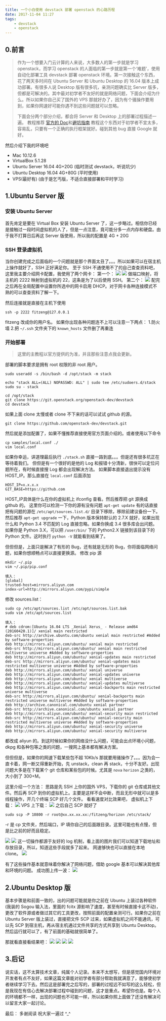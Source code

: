 ```yaml
---
title: 一个小白使用 devstack 部署 openstack 的心路历程
date: 2017-11-04 11:27
tags:
	- devstack
	- openstack
---
```


## 0.前言
> 作为一个想要入门云计算的人来说，大多数人的第一步就是学习 openstack，而学习 openstack 的人面临的第一步就是第一个‘难题’，使用自动化部署工具 devstack 部署 openstack 环境。第一次接触这个东西，花了两天多时间在 Ubuntu Server 和 Ubuntu Desktop 的 16.04 版本上成功部署。有很多人说 Desktop 版有很多坑，亲测问题确实比 Server 版多，但都是可解决的。其中最对初学者不友好的就是网络问题，下面会介绍为什么。所以如果你自己买了国外的 VPS 那就好办了，因为有个骚操作要用到，如果你网速好可能你遇不到这些问题就可以忽略。
> 
> 下面会分两个部分介绍，都会将 Server 和 Desktop 上的部署过程描述一遍。
> 教程推荐 [官方的 Doc](https://docs.openstack.org/devstack/latest/)和[避坑指南](https://zhuanlan.zhihu.com/p/28996062)
> 教程这个东西对于初学者不宜太多，容易乱，只要有一个正确的执行框架就好。碰到其他 bug 直接 Google 就好。

<!-- more -->

然后介绍下我的环境吧

- Mac 10.12.6
- VirtualBox 5.1.28
- Ubuntu Server 16.04 4G+20G (临时测试 devstack，听说坑少)
- Ubuntu Desktop 16.04 4G+80G (平时使用)
- VPS(最好有) (由于是乞丐版，不适合直接部署和平时学习)

## 1.Ubuntu Server 版
### 安装 Ubuntu Server
首先肯定是要在 Virtual Box 安装 Ubuntu Server 了，这一步略过。相信你已经是接触过一段时间虚拟机的人了，但是一点注意，竟可能分多一点内存和硬盘。由于我不打算日后再这 Server 版使用，所以我的配置是 4G + 20G

### SSH 登录虚拟机
当你创建完成之后面临的一个问题就是那个界面太丑了。。。所以如果可以在宿主机上操作就好了，SSH 正好满足你。
至于 SSH 不通使用不了的自己查查资料吧，这里我主要介绍网卡配置，我使用了两个网卡：
第一个：
![](wk1.png)
![](wk1port.png)
做端口映射，将主机的 2222 映射到虚拟机的 22，这条是为了以后使用 SSH。
第二个：
![](wk2.png)
配完之后再在全局配置中设置你所选中的网卡启用 DHCP。对于网卡各种连接模式不熟的可以查查资料了解一下。

然后连接就是直接在主机下使用  

```
ssh -p 2222 fitzeng@127.0.0.1
```

fitzeng 改成你的用户名。
如果你出现各种问题连不上可以注意一下两点：
1.防火墙
2.把 `~/.ssh` 文件夹下的 `known_hosts` 文件删了再重连

### 开始部署
> 这里的主教程以官方提供的为准，并且那些注意点我会更新。

部署的脚本要求是拥有 root 权限的非 root 用户。

```
sudo useradd -s /bin/bash -d /opt/stack -m stack

echo "stack ALL=(ALL) NOPASSWD: ALL" | sudo tee /etc/sudoers.d/stack
sudo su - stack

cd /opt/stack
git clone https://git.openstack.org/openstack-dev/devstack
cd devstack
```

如果上面 clone 太慢或者 clone 不下来的话可以试试 github 的源。

```
git clone https://github.com/openstack-dev/devstack.git
```

然后就是添加配置了，如果不懂推荐直接使用官方页面介绍的。或者使用以下命令

```
cp samples/local.conf ./
vim local.conf
```

如果你幸运，讲道理最后执行 `./stack.sh` 直接一路到底。。。但是还有很多坑正在等待着我们。
但但是有一个很好的是他的 Log 和报错十分清新，很快可以定位问题所在，有时候直接搜 Log 都会出现解决方法。
如果脚本直接退出提示没有 HOST_IP。那么直接在 `local.conf` 后面添加

```
HOST_IP=x.x.x.x
GIT_BASE=https://github.com
```

HOST_IP具体是什么在你的虚拟机上 ifconfig 查看。然后推荐把 git 源换成 github 的。
这里你可以检测一下你的源有没有问题 `apt-get update` 有的话直接把有问题的源在 `/etc/apt/sources.list.d/` 目录下移除，移除前建议备份一下。然后推荐 `apt-get upgrade` 一下，Python 版本保持默认的 2.7.X 就好，如果出现什么和 Python 3.4 不匹配的 Log 直接忽略。如果你换成 3.4 很多库会出问题。如果你是 Python 3.X，可以把 `/user/bin/` 下的 Python2.X 链接到该目录下的 Python 文件。这时执行 `python -V` 就能看到结果了。

但但但是，上面只是解决了有形的 Bug，还有就是无形的 Bug，你将面临网络问题，如果你想顺畅点可以直接更换源。
修改 pip 源

```
mkdir ~/.pip
vim ~/.pip/pip.conf

填入：
[global]
trusted-host=mirrors.aliyun.com
index-url=http://mirrors.aliyun.com/pypi/simple
```

修改 sources.list：

```
sudo cp /etc/apt/sources.list /etc/apt/sources.list.bak
sudo vim /etc/apt/sources.list

填入：
# deb cdrom:[Ubuntu 16.04 LTS _Xenial Xerus_ - Release amd64 (20160420.1)]/ xenial main restricted
deb-src http://archive.ubuntu.com/ubuntu xenial main restricted #Added by software-properties
deb http://mirrors.aliyun.com/ubuntu/ xenial main restricted
deb-src http://mirrors.aliyun.com/ubuntu/ xenial main restricted multiverse universe #Added by software-properties
deb http://mirrors.aliyun.com/ubuntu/ xenial-updates main restricted
deb-src http://mirrors.aliyun.com/ubuntu/ xenial-updates main restricted multiverse universe #Added by software-properties
deb http://mirrors.aliyun.com/ubuntu/ xenial universe
deb http://mirrors.aliyun.com/ubuntu/ xenial-updates universe
deb http://mirrors.aliyun.com/ubuntu/ xenial multiverse
deb http://mirrors.aliyun.com/ubuntu/ xenial-updates multiverse
deb http://mirrors.aliyun.com/ubuntu/ xenial-backports main restricted universe multiverse
deb-src http://mirrors.aliyun.com/ubuntu/ xenial-backports main restricted universe multiverse #Added by software-properties
deb http://archive.canonical.com/ubuntu xenial partner
deb-src http://archive.canonical.com/ubuntu xenial partner
deb http://mirrors.aliyun.com/ubuntu/ xenial-security main restricted
deb-src http://mirrors.aliyun.com/ubuntu/ xenial-security main restricted multiverse universe #Added by software-properties
deb http://mirrors.aliyun.com/ubuntu/ xenial-security universe
deb http://mirrors.aliyun.com/ubuntu/ xenial-security multiverse
```

都改成 aliyun 的。到这时候如果你的网络没什么问题，可能会出点环境小问题，dkpg 和各种包等之类的问题，一搜网上基本都有解决方案。

但但但是，如果你的网速下载某些包不超 10Kb/s 那就要用骚操作了。。。因为会一直卡着，网一断又得重新开始，先 unstack，clean 再 stack，十分不友好。出现问题大多是在下载某个 git 仓库和某些包的时候。尤其是 `nova` `horizon` 之类的，大小到了 300+M。


这里介绍一个方法：
思路是先 SSH 上你的国外 VPS，下载你的 git 仓库或其他文件。然后再 SCP 到你的虚拟机上。主要是这样不会中断，而且无形中就可以是多线程操作，开几个终端 SCP 好几个文件。
看看速度对比效果吧，
虚拟机上下载：
![](horizon2.png)
VPS 上下载：
![](horizon.png)
之后自己 SCP 就好了

```
sudo scp -P 10800 -r root@xx.xx.xx.xx:/fitzeng/horizon /etc/stack/
```
-r 是 cp 文件夹，然后端口，IP 填你自己的后面跟目录。这里可能也有点慢，但是比之前的好而且稳定。

![](nova.png)
![](cirros.png)
这一切操作都源于友好的 log 机制，看上面的图片我们可以知道下载地址和存放目录，所以，知道这些手段就多了起来。
网速够快也可以直接在本地 clone。
![](nova2.png)

有了这些操作基本就意味着你解决了网络问题，借助 google 基本可以解决其他库和环境的问题。
成功图上传一波：
![](finish.png)


## 2.Ubuntu Desktop 版
基本步骤是和前面一致的，出的问题可能就是你之前在 Ubuntu 上装过各种软件(我装的 Sogou 输入法，里面的 fcitx 源影响了速度，甚至有时候直接卡这不动)，更改了软件源或者做过其它的工具更改，按照前面的配置亲测可行。如果你之前在 Ubuntu Server 版上装过，直接把文件 SCP 过来，如果虚拟机之间不能通讯，可以先 SCP 到宿主机，再从宿主机通过文件共享的方式共享到 Ubuntu Desktop。
然后运行就可以了，有了前面的基础就很简单了。

那就看直接看结果吧：
![](d1.png)
![](d2.png)
![](d3.png)
![](d4.png)

## 3.后记
说实话，这不太算技术文章，纯属个人记录。本来不太想写，但是感觉国内环境对开发者有点不友好，如果这篇文章能对初学者有部分帮助我就满意了，能够使初学者继续学习下去。然后这是部署完之后写的，部署的过程远不如写的这么轻松，但是我现在有信心去解决部署过程中碰到的问题，这才是重点。希望你也是。每个人的环境都不一样，出现的问题也不可能一样，所以如果你照上面做了还没有解决可以留言大家一起讨论。

最后：
多谢阅读
祝大家一遍过 ^_^